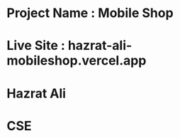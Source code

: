 # Project Name : Mobile Shop
# Live Site : hazrat-ali-mobileshop.vercel.app
# Hazrat Ali
# CSE






